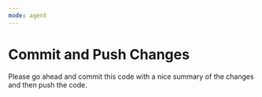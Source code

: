 ```yaml
---
mode: agent
---
```

# Commit and Push Changes
Please go ahead and commit this code with a nice summary of the changes and then push the code.